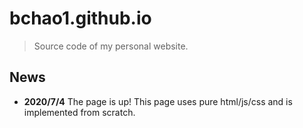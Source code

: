 # bchao1.github.io
> Source code of my personal website.
## News
- **2020/7/4** The page is up! This page uses pure html/js/css and is implemented from scratch.